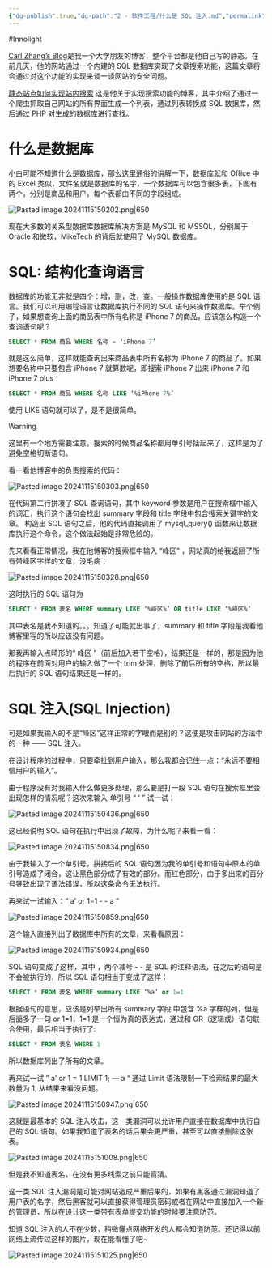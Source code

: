 ```yaml
---
{"dg-publish":true,"dg-path":"2 - 软件工程/什么是 SQL 注入.md","permalink":"/2 - 软件工程/什么是 SQL 注入/","created":"2024-11-15T14:53:34.074+08:00","updated":"2024-11-18T10:53:25.622+08:00"}
---
```


#Innolight

[Carl Zhang’s Blog](https://carlzhang.net/)是我一个大学朋友的博客，整个平台都是他自己写的静态。在前几天，他的网站通过一个内建的 SQL 数据库实现了文章搜索功能，这篇文章将会通过对这个功能的实现来谈一谈网站的安全问题。

[静态站点如何实现站内搜索](https://carlzhang.net/technology/blog_site_search.html) 这是他关于实现搜索功能的博客，其中介绍了通过一个爬虫抓取自己网站的所有界面生成一个列表，通过列表转换成 SQL 数据库，然后通过 PHP 对生成的数据库进行查找。

# 什么是数据库

小白可能不知道什么是数据库，那么这里通俗的讲解一下，数据库就和 Office 中的 Excel 类似，文件名就是数据库的名字，一个数据库可以包含很多表，下图有两个，分别是商品和用户，每个表都由不同的字段组成。

![Pasted image 20241115150202.png|650](/img/user/0.Asset/resource/Pasted%20image%2020241115150202.png)

现在大多数的关系型数据库数据库解决方案是 MySQL 和 MSSQL，分别属于 Oracle 和微软，MikeTech 的背后就使用了 MySQL 数据库。

# SQL: 结构化查询语言

数据库的功能无非就是四个：增，删，改，查。一般操作数据库使用的是 SQL 语言。我们可以利用编程语言让数据库执行不同的 SQL 语句来操作数据库。举个例子，如果想查询上面的商品表中所有名称是 iPhone 7 的商品，应该怎么构造一个查询语句呢？

``` sql
SELECT * FROM 商品 WHERE 名称 = ‘iPhone 7’
```

就是这么简单，这样就能查询出来商品表中所有名称为 iPhone 7 的商品了。如果想要名称中只要包含 iPhone 7 就算数呢，即搜索 iPhone 7 出来 iPhone 7 和 iPhone 7 plus：

``` sql
SELECT * FROM 商品 WHERE 名称 LIKE ‘%iPhone 7%’
```

使用 LIKE 语句就可以了，是不是很简单。

> [!WARNING]
> 这里有一个地方需要注意，搜索的时候商品名称都用单引号括起来了，这样是为了避免空格切断语句。

看一看他博客中的负责搜索的代码：

![Pasted image 20241115150303.png|650](/img/user/0.Asset/resource/Pasted%20image%2020241115150303.png)

在代码第二行拼凑了 SQL 查询语句，其中 keyword 参数是用户在搜索框中输入的词汇，执行这个语句会找出 summary 字段和 title 字段中包含搜索关键字的文章。 构造出 SQL 语句之后，他的代码直接调用了 mysql_query() 函数来让数据库执行这个命令，这个做法起始是非常危险的。

先来看看正常情况，我在他博客的搜索框中输入 “峰区” ，网站真的给我返回了所有带峰区字样的文章，没毛病：

![Pasted image 20241115150328.png|650](/img/user/0.Asset/resource/Pasted%20image%2020241115150328.png)

这时执行的 SQL 语句为

``` sql
SELECT * FROM 表名 WHERE summary LIKE ‘%峰区%’ OR title LIKE ‘%峰区%’
```

其中表名是我不知道的。。。知道了可能就出事了，summary 和 title 字段是我看他博客里写的所以应该没有问题。

那我再输入点畸形的“ 峰区 ”（前后加入若干空格），结果还是一样的，那是因为他的程序在前面对用户的输入做了一个 trim 处理，删除了前后所有的空格，所以最后执行的 SQL 语句结果还是一样的。

# SQL 注入(SQL Injection)

可是如果我输入的不是“峰区”这样正常的字眼而是别的？这便是攻击网站的方法中的一种 —— SQL 注入。

在设计程序的过程中，只要牵扯到用户输入，那么我都会记住一点：“永远不要相信用户的输入”。

由于程序没有对我输入什么做更多处理，那么要是打一段 SQL 语句在搜索框里会出现怎样的情况呢？这次来输入 单引号 “ ‘ ” 试一试：

![Pasted image 20241115150436.png|650](/img/user/0.Asset/resource/Pasted%20image%2020241115150436.png)

这已经说明 SQL 语句在执行中出现了故障，为什么呢？来看一看：

![Pasted image 20241115150834.png|650](/img/user/0.Asset/resource/Pasted%20image%2020241115150834.png)

由于我输入了一个单引号，拼接后的 SQL 语句因为我的单引号和语句中原本的单引号造成了闭合，这让黑色部分成了有效的部分。而红色部分，由于多出来的百分号导致出现了语法错误，所以这条命令无法执行。

再来试一试输入：“ a’ or 1=1 - - a ”

![Pasted image 20241115150859.png|650](/img/user/0.Asset/resource/Pasted%20image%2020241115150859.png)

这个输入直接列出了数据库中所有的文章，来看看原因：

![Pasted image 20241115150934.png|650](/img/user/0.Asset/resource/Pasted%20image%2020241115150934.png)

SQL 语句变成了这样，其中 ，两个减号 - - 是 SQL 的注释语法，在之后的语句是不会被执行的，所以 SQL 语句相当于变成了这样：

``` sql
SELECT * FROM 表名 WHERE summary LIKE ‘%a’ or 1=1
```

根据语句的意思，应该是列举出所有 summary 字段 中包含 %a 字样的列，但是后面多了一句 or 1=1，1=1 是一个恒为真的表达式，通过和 OR（逻辑或）语句联合使用，最后相当于执行了:

``` sql
SELECT * FROM 表名 WHERE 1
```

所以数据库列出了所有的文章。

再来试一试 ” a’ or 1 = 1 LIMIT 1; — a “ 通过 Limit 语法限制一下检索结果的最大数量为 1, 从结果来看没问题。

![Pasted image 20241115150947.png|650](/img/user/0.Asset/resource/Pasted%20image%2020241115150947.png)

这就是最基本的 SQL 注入攻击，这一类漏洞可以允许用户直接在数据库中执行自己的 SQL 语句。如果我知道了表名的话后果会更严重，甚至可以直接删除这张表。

![Pasted image 20241115151008.png|650](/img/user/0.Asset/resource/Pasted%20image%2020241115151008.png)

但是我不知道表名，在没有更多线索之前只能盲猜。

这一类 SQL 注入漏洞是可能对网站造成严重后果的，如果有黑客通过漏洞知道了用户表的名字，然后黑客就可以直接获得管理员密码或者在网站中直接加入一个新的管理员，所以在设计这一类带有表单提交功能的时候要注意防范。

知道 SQL 注入的人不在少数，稍微懂点网络开发的人都会知道防范。还记得以前网络上流传过这样的图片，现在能看懂了吧~

![Pasted image 20241115151025.png|650](/img/user/0.Asset/resource/Pasted%20image%2020241115151025.png)
